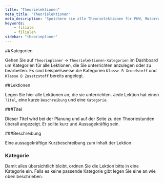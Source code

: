 ```yaml
---
title: "Theorielektionen"
meta_title: "Theorielektionen"
meta_description: "Speichern sie alle Theorielektionen für PKW, Motorrad und LKW"
keywords:
    - filiale
    - filialen
sidebar: "theorieplaner"
---
```

##Kategorien

Gehen Sie auf `Theorieplaner` -> `Theorielektionen-Kategorien` im Dashboard um Kategorien für alle Lektionen, die Sie unterrichten anzulegen oder zu bearbeiten.
Es sind beispielsweise die Kategorien `Klasse B Grundstoff` und `Klasse B Zusatzstoff` bereits angelegt.

##Lektionen

Legen Sie hier alle Lektionen an, die sie unterrichten. Jede Lektion hat einen `Titel`, eine kurze `Beschreibung` und eine `Kategorie`.

###Titel

Dieser Titel wird bei der Planung und auf der Seite zu den Theoriestunden überall angezeigt. Er sollte kurz und Aussagekräftig sein.

###Beschreibung

Eine aussagekräftige Kurzbeschreibung zum Inhalt der Lektion

### Kategorie

Damit alles übersichtlich bleibt, ordnen Sie die Lektion bitte in eine Kategorie ein. Falls es keine passende Kategorie gibt legen Sie eine an wie oben beschrieben.

